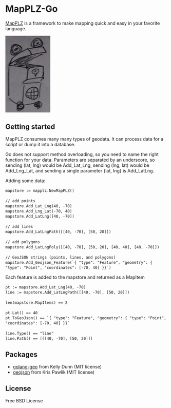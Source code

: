 # MapPLZ-Go

[MapPLZ](http://mapplz.com) is a framework to make mapping quick and easy in
your favorite language.

<img src="https://raw.githubusercontent.com/mapmeld/mapplz-go/master/logo.jpg" width="140"/>

## Getting started

MapPLZ consumes many many types of geodata. It can process data for a script or dump
it into a database.

Go does not support method overloading, so you need to name the right function for
your data. Parameters are separated by an underscore, so sending (lat, lng) would be
Add_Lat_Lng, sending (lng, lat) would be Add_Lng_Lat, and sending a single parameter
{lat, lng} is Add_LatLng.

Adding some data:

```
mapstore := mapplz.NewMapPLZ()

// add points
mapstore.Add_Lat_Lng(40, -70)
mapstore.Add_Lng_Lat(-70, 40)
mapstore.Add_LatLng([40, -70])

// add lines
mapstore.Add_LatLngPath([[40, -70], [50, 20]])

// add polygons
mapstore.Add_LatLngPoly([[40, -70], [50, 20], [40, 40], [40, -70]])

// GeoJSON strings (points, lines, and polygons)
mapstore.Add_Geojson_Feature(`{ "type": "Feature", "geometry": { "type": "Point", "coordinates": [-70, 40] }}`)
```

Each feature is added to the mapstore and returned as a MapItem

```
pt := mapstore.Add_Lat_Lng(40, -70)
line := mapstore.Add_LatLngPath([[40, -70], [50, 20]])

len(mapstore.MapItems) == 2

pt.Lat() == 40
pt.ToGeoJson() == `{ "type": "Feature", "geometry": { "type": "Point", "coordinates": [-70, 40] }}`

line.Type() == "line"
line.Path() == [[[40, -70], [50, 20]]]

```

## Packages

* <a href="https://github.com/kellydunn/golang-geo">golang-geo</a> from Kelly Dunn (MIT license)
* <a href="https://github.com/kpawlik/geojson">geojson</a> from Kris Pawlik (MIT license)

## License

Free BSD License
